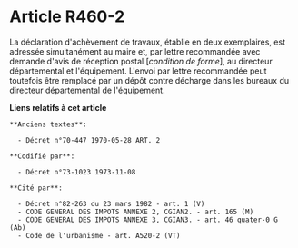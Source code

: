 # Article R460-2

La déclaration d'achèvement de travaux, établie en deux exemplaires, est adressée simultanément au maire et, par lettre
recommandée avec demande d'avis de réception postal [*condition de forme*], au directeur départemental et l'équipement.
L'envoi par lettre recommandée peut toutefois être remplacé par un dépôt contre décharge dans les bureaux du directeur
départemental de l'équipement.

**Liens relatifs à cet article**

	**Anciens textes**:

	  - Décret n°70-447 1970-05-28 ART. 2

	**Codifié par**:

	  - Décret n°73-1023 1973-11-08

	**Cité par**:

	  - Décret n°82-263 du 23 mars 1982 - art. 1 (V)
	  - CODE GENERAL DES IMPOTS ANNEXE 2, CGIAN2. - art. 165 (M)
	  - CODE GENERAL DES IMPOTS ANNEXE 3, CGIAN3. - art. 46 quater-0 G (Ab)
	  - Code de l'urbanisme - art. A520-2 (VT)
